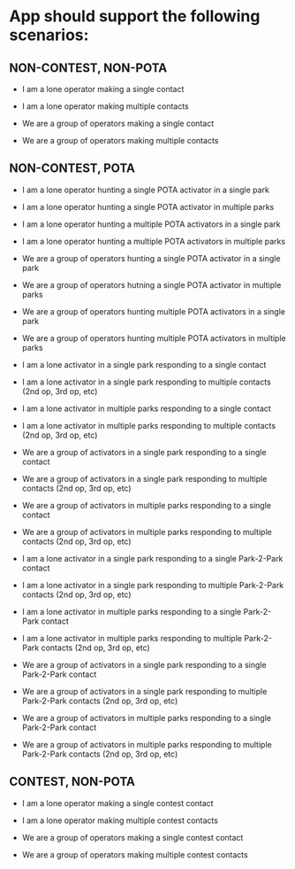 # App should support the following scenarios:

## NON-CONTEST, NON-POTA
- I am a lone operator making a single contact
- I am a lone operator making multiple contacts

- We are a group of operators making a single contact
- We are a group of operators making multiple contacts


## NON-CONTEST, POTA
- I am a lone operator hunting a single POTA activator in a single park
- I am a lone operator hunting a single POTA activator in multiple parks

- I am a lone operator hunting a multiple POTA activators in a single park
- I am a lone operator hunting a multiple POTA activators in multiple parks

- We are a group of operators hunting a single POTA activator in a single park
- We are a group of operators hutning a single POTA activator in multiple parks

- We are a group of operators hunting multiple POTA activators in a single park
- We are a group of operators hunting multiple POTA activators in multiple parks

- I am a lone activator in a single park responding to a single contact
- I am a lone activator in a single park responding to multiple contacts (2nd op, 3rd op, etc)

- I am a lone activator in multiple parks responding to a single contact
- I am a lone activator in multiple parks responding to multiple contacts (2nd op, 3rd op, etc)

- We are a group of activators in a single park responding to a single contact
- We are a group of activators in a single park responding to multiple contacts (2nd op, 3rd op, etc)

- We are a group of activators in multiple parks responding to a single contact
- We are a group of activators in multiple parks responding to multiple contacts (2nd op, 3rd op, etc)

- I am a lone activator in a single park responding to a single Park-2-Park contact
- I am a lone activator in a single park responding to multiple Park-2-Park contacts (2nd op, 3rd op, etc)

- I am a lone activator in multiple parks responding to a single Park-2-Park contact
- I am a lone activator in multiple parks responding to multiple Park-2-Park contacts (2nd op, 3rd op, etc)

- We are a group of activators in a single park responding to a single Park-2-Park contact
- We are a group of activators in a single park responding to multiple Park-2-Park contacts (2nd op, 3rd op, etc)

- We are a group of activators in multiple parks responding to a single Park-2-Park contact
- We are a group of activators in multiple parks responding to multiple Park-2-Park contacts (2nd op, 3rd op, etc)


## CONTEST, NON-POTA
- I am a lone operator making a single contest contact
- I am a lone operator making multiple contest contacts

- We are a group of operators making a single contest contact
- We are a group of operators making multiple contest contacts
